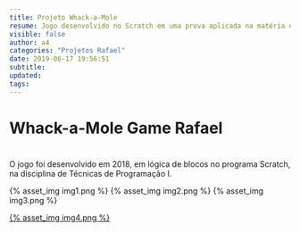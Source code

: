```yaml
---
title: Projeto Whack-a-Mole
resume: Jogo desenvolvido no Scratch em uma prova aplicada na matéria de Técnicas de Programação I.
visible: false
author: a4
categories: "Projetos Rafael"
date: 2019-06-17 19:56:51
subtitle:
updated:
tags:
---
```

# Whack-a-Mole Game Rafael <h1>

O jogo foi desenvolvido em 2018, em lógica de blocos no programa Scratch, na disciplina de Técnicas de Programação I.

{% asset_img img1.png %}
{% asset_img img2.png %}
{% asset_img img3.png %}

[{% asset_img img4.png %}](https://scratch.mit.edu/)
